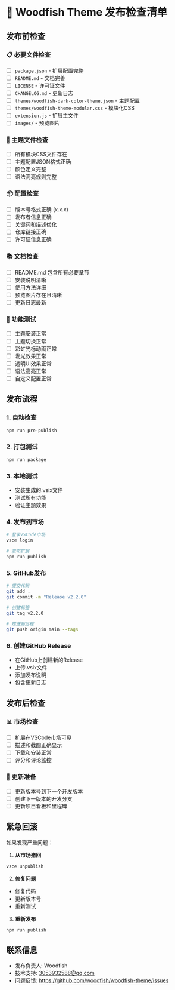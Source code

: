 # 🚀 Woodfish Theme 发布检查清单

## 发布前检查

### 📋 必要文件检查
- [ ] `package.json` - 扩展配置完整
- [ ] `README.md` - 文档完善
- [ ] `LICENSE` - 许可证文件
- [ ] `CHANGELOG.md` - 更新日志
- [ ] `themes/woodfish-dark-color-theme.json` - 主题配置
- [ ] `themes/woodfish-theme-modular.css` - 模块化CSS
- [ ] `extension.js` - 扩展主文件
- [ ] `images/` - 预览图片

### 🎨 主题文件检查
- [ ] 所有模块CSS文件存在
- [ ] 主题配置JSON格式正确
- [ ] 颜色定义完整
- [ ] 语法高亮规则完整

### 📦 配置检查
- [ ] 版本号格式正确 (x.x.x)
- [ ] 发布者信息正确
- [ ] 关键词和描述优化
- [ ] 仓库链接正确
- [ ] 许可证信息正确

### 📚 文档检查
- [ ] README.md 包含所有必要章节
- [ ] 安装说明清晰
- [ ] 使用方法详细
- [ ] 预览图片存在且清晰
- [ ] 更新日志最新

### 🧪 功能测试
- [ ] 主题安装正常
- [ ] 主题切换正常
- [ ] 彩虹光标动画正常
- [ ] 发光效果正常
- [ ] 透明UI效果正常
- [ ] 语法高亮正常
- [ ] 自定义配置正常

## 发布流程

### 1. 自动检查
```bash
npm run pre-publish
```

### 2. 打包测试
```bash
npm run package
```

### 3. 本地测试
- 安装生成的.vsix文件
- 测试所有功能
- 验证主题效果

### 4. 发布到市场
```bash
# 登录VSCode市场
vsce login

# 发布扩展
npm run publish
```

### 5. GitHub发布
```bash
# 提交代码
git add .
git commit -m "Release v2.2.0"

# 创建标签
git tag v2.2.0

# 推送到远程
git push origin main --tags
```

### 6. 创建GitHub Release
- 在GitHub上创建新的Release
- 上传.vsix文件
- 添加发布说明
- 包含更新日志

## 发布后检查

### 📊 市场检查
- [ ] 扩展在VSCode市场可见
- [ ] 描述和截图正确显示
- [ ] 下载和安装正常
- [ ] 评分和评论监控

### 🔄 更新准备
- [ ] 更新版本号到下一个开发版本
- [ ] 创建下一版本的开发分支
- [ ] 更新项目看板和里程碑

## 紧急回滚

如果发现严重问题：

1. **从市场撤回**
```bash
vsce unpublish
```

2. **修复问题**
- 修复代码
- 更新版本号
- 重新测试

3. **重新发布**
```bash
npm run publish
```

## 联系信息

- 发布负责人: Woodfish
- 技术支持: 3053932588@qq.com
- 问题反馈: https://github.com/woodfish/woodfish-theme/issues